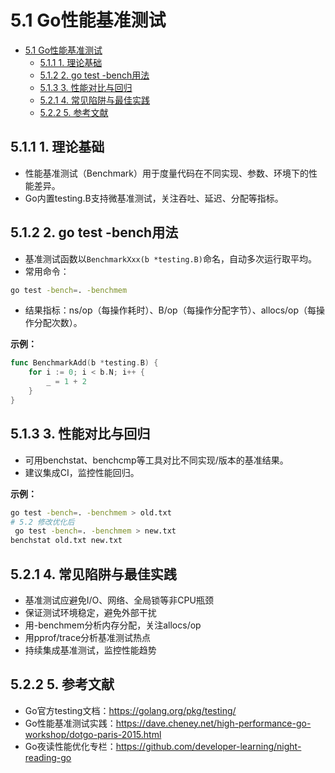 # 5.1 Go性能基准测试

<!-- TOC START -->
- [5.1 Go性能基准测试](#51-go性能基准测试)
  - [5.1.1 1. 理论基础](#511-1-理论基础)
  - [5.1.2 2. go test -bench用法](#512-2-go-test--bench用法)
  - [5.1.3 3. 性能对比与回归](#513-3-性能对比与回归)
  - [5.2.1 4. 常见陷阱与最佳实践](#521-4-常见陷阱与最佳实践)
  - [5.2.2 5. 参考文献](#522-5-参考文献)
<!-- TOC END -->

## 5.1.1 1. 理论基础

- 性能基准测试（Benchmark）用于度量代码在不同实现、参数、环境下的性能差异。
- Go内置testing.B支持微基准测试，关注吞吐、延迟、分配等指标。

## 5.1.2 2. go test -bench用法

- 基准测试函数以`BenchmarkXxx(b *testing.B)`命名，自动多次运行取平均。
- 常用命令：

```sh
go test -bench=. -benchmem
```

- 结果指标：ns/op（每操作耗时）、B/op（每操作分配字节）、allocs/op（每操作分配次数）。

**示例：**

```go
func BenchmarkAdd(b *testing.B) {
    for i := 0; i < b.N; i++ {
        _ = 1 + 2
    }
}
```

## 5.1.3 3. 性能对比与回归

- 可用benchstat、benchcmp等工具对比不同实现/版本的基准结果。
- 建议集成CI，监控性能回归。

**示例：**

```sh
go test -bench=. -benchmem > old.txt
# 5.2 修改优化后
 go test -bench=. -benchmem > new.txt
benchstat old.txt new.txt
```

## 5.2.1 4. 常见陷阱与最佳实践

- 基准测试应避免I/O、网络、全局锁等非CPU瓶颈
- 保证测试环境稳定，避免外部干扰
- 用-benchmem分析内存分配，关注allocs/op
- 用pprof/trace分析基准测试热点
- 持续集成基准测试，监控性能趋势

## 5.2.2 5. 参考文献

- Go官方testing文档：<https://golang.org/pkg/testing/>
- Go性能基准测试实践：<https://dave.cheney.net/high-performance-go-workshop/dotgo-paris-2015.html>
- Go夜读性能优化专栏：<https://github.com/developer-learning/night-reading-go>
